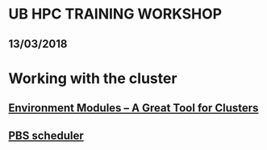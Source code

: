 # UB HPC TRAINING WORKSHOP
## 13/03/2018

# Working with the cluster
## [Environment Modules – A Great Tool for Clusters](modules)
 ## [PBS scheduler](scheduler)
 
